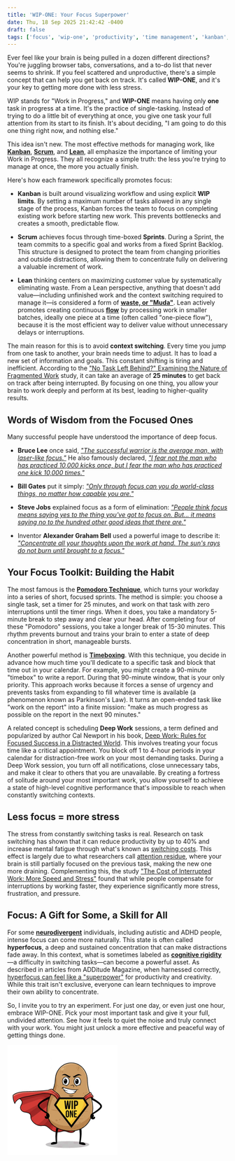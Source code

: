 ```yaml
---
title: 'WIP-ONE: Your Focus Superpower'
date: Thu, 18 Sep 2025 21:42:42 -0400
draft: false
tags: ['focus', 'wip-one', 'productivity', 'time management', 'kanban', 'scrum', 'lean', 'agile', 'context switching', 'pomodoro technique', 'deep work', 'neurodiversity']
---
```


Ever feel like your brain is being pulled in a dozen different directions? You're juggling browser tabs, conversations, and a to-do list that never seems to shrink. If you feel scattered and unproductive, there's a simple concept that can help you get back on track. It's called **WIP-ONE**, and it's your key to getting more done with less stress.

WIP stands for "Work in Progress," and **WIP-ONE** means having only **one** task in progress at a time. It's the practice of single-tasking. Instead of trying to do a little bit of everything at once, you give one task your full attention from its start to its finish. It's about deciding, "I am going to do this one thing right now, and nothing else."

This idea isn't new. The most effective methods for managing work, like [**Kanban**](https://en.wikipedia.org/wiki/Kanban_(development)), [**Scrum**](https://scrumguides.org/scrum-guide.html), and [**Lean**](https://www.lean.org/lexicon-terms/toyota-production-system/), all emphasize the importance of limiting your Work in Progress. They all recognize a simple truth: the less you're trying to manage at once, the more you actually finish.

Here's how each framework specifically promotes focus:

* **Kanban** is built around visualizing workflow and using explicit **WIP limits**. By setting a maximum number of tasks allowed in any single stage of the process, Kanban forces the team to focus on completing existing work before starting new work. This prevents bottlenecks and creates a smooth, predictable flow.

* **Scrum** achieves focus through time-boxed **Sprints**. During a Sprint, the team commits to a specific goal and works from a fixed Sprint Backlog. This structure is designed to protect the team from changing priorities and outside distractions, allowing them to concentrate fully on delivering a valuable increment of work.

* **Lean** thinking centers on maximizing customer value by systematically eliminating waste. From a Lean perspective, anything that doesn't add value—including unfinished work and the context switching required to manage it—is considered a form of [**waste, or "Muda"**](https://www.lean.org/lexicon-terms/muda-mura-muri). Lean actively promotes creating continuous [**flow**](https://www.6sigma.us/manufacturing/one-piece-flow-a-lean-approach/) by processing work in smaller batches, ideally one piece at a time (often called "one-piece flow"), because it is the most efficient way to deliver value without unnecessary delays or interruptions.

The main reason for this is to avoid **context switching**. Every time you jump from one task to another, your brain needs time to adjust. It has to load a new set of information and goals. This constant shifting is tiring and inefficient. According to the ["No Task Left Behind?" Examining the Nature of Fragmented Work](https://www.ics.uci.edu/~gmark/CHI2005.pdf) study, it can take an average of **25 minutes** to get back on track after being interrupted. By focusing on one thing, you allow your brain to work deeply and perform at its best, leading to higher-quality results.

## Words of Wisdom from the Focused Ones

Many successful people have understood the importance of deep focus.

* **Bruce Lee** once said, [*"The successful warrior is the average man, with laser-like focus."*](https://www.goodreads.com/quotes/461996-the-successful-warrior-is-the-average-man-with-laser-like-focus) He also famously declared, [*"I fear not the man who has practiced 10,000 kicks once, but I fear the man who has practiced one kick 10,000 times."*](https://www.brainyquote.com/quotes/bruce_lee_413509)

* **Bill Gates** put it simply: [*"Only through focus can you do world-class things, no matter how capable you are."*](https://www.azquotes.com/quote/809632)

* **Steve Jobs** explained focus as a form of elimination: [*"People think focus means saying yes to the thing you've got to focus on. But... it means saying no to the hundred other good ideas that there are."*](https://www.goodreads.com/quotes/629613-people-think-focus-means-saying-yes-to-the-thing-you-ve)

* Inventor **Alexander Graham Bell** used a powerful image to describe it: [*"Concentrate all your thoughts upon the work at hand. The sun's rays do not burn until brought to a focus."*](https://www.brainyquote.com/quotes/alexander_graham_bell_390795)

## Your Focus Toolkit: Building the Habit

The most famous is the [**Pomodoro Technique**](https://en.wikipedia.org/wiki/Pomodoro_Technique), which turns your workday into a series of short, focused sprints. The method is simple: you choose a single task, set a timer for 25 minutes, and work on that task with zero interruptions until the timer rings. When it does, you take a mandatory 5-minute break to step away and clear your head. After completing four of these "Pomodoro" sessions, you take a longer break of 15-30 minutes. This rhythm prevents burnout and trains your brain to enter a state of deep concentration in short, manageable bursts.

Another powerful method is [**Timeboxing**](https://asana.com/resources/what-is-timeboxing). With this technique, you decide in advance how much time you'll dedicate to a specific task and block that time out in your calendar. For example, you might create a 90-minute "timebox" to write a report. During that 90-minute window, that is your only priority. This approach works because it forces a sense of urgency and prevents tasks from expanding to fill whatever time is available (a phenomenon known as Parkinson's Law). It turns an open-ended task like "work on the report" into a finite mission: "make as much progress as possible on the report in the next 90 minutes."

A related concept is scheduling **Deep Work** sessions, a term defined and popularized by author Cal Newport in his book, [Deep Work: Rules for Focused Success in a Distracted World](https://www.todoist.com/inspiration/deep-work). This involves treating your focus time like a critical appointment. You block off 1 to 4-hour periods in your calendar for distraction-free work on your most demanding tasks. During a Deep Work session, you turn off all notifications, close unnecessary tabs, and make it clear to others that you are unavailable. By creating a fortress of solitude around your most important work, you allow yourself to achieve a state of high-level cognitive performance that's impossible to reach when constantly switching contexts.

## Less focus = more stress

The stress from constantly switching tasks is real. Research on task switching has shown that it can reduce productivity by up to 40% and increase mental fatigue through what's known as [switching costs](https://www.monitask.com/en/business-glossary/task-switching-cost). This effect is largely due to what researchers call [attention residue](https://www.researchgate.net/publication/360858482_Attention_Residue_An_Inquiry_into_Attention_Carryover_from_One_Task_to_the_Next_in_University_Students), where your brain is still partially focused on the previous task, making the new one more draining. Complementing this, the study ["The Cost of Interrupted Work: More Speed and Stress"](https://www.ics.uci.edu/~gmark/chi08-mark.pdf) found that while people compensate for interruptions by working faster, they experience significantly more stress, frustration, and pressure.

## Focus: A Gift for Some, a Skill for All

For some [**neurodivergent**](https://en.wikipedia.org/wiki/Neurodiversity) individuals, including autistic and ADHD people, intense focus can come more naturally. This state is often called **hyperfocus**, a deep and sustained concentration that can make distractions fade away. In this context, what is sometimes labeled as [**cognitive rigidity**](https://en.wikipedia.org/wiki/Rigidity_(psychology))—a difficulty in switching tasks—can become a powerful asset. As described in articles from ADDitude Magazine, when harnessed correctly, [hyperfocus can feel like a "superpower"](https://www.additudemag.com/adhd-superpowers-discover-and-unlock-strengths/) for productivity and creativity. While this trait isn't exclusive, everyone can learn techniques to improve their own ability to concentrate.

So, I invite you to try an experiment. For just one day, or even just one hour, embrace WIP-ONE. Pick your most important task and give it your full, undivided attention. See how it feels to quiet the noise and truly connect with your work. You might just unlock a more effective and peaceful way of getting things done.

![At the end of the day we are just potatoes with complicated emotions](/images/2025/wip-one-your-focus-superpower.png)